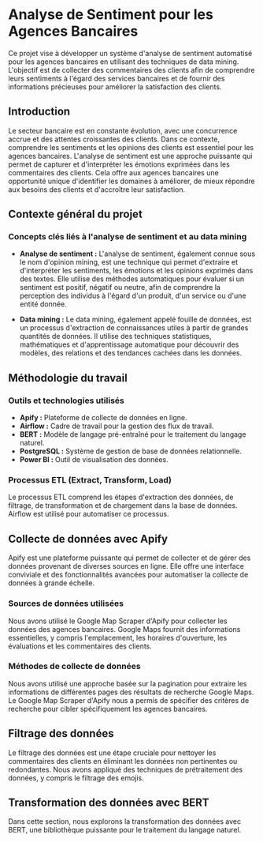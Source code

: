 # Analyse de Sentiment pour les Agences Bancaires

Ce projet vise à développer un système d'analyse de sentiment automatisé pour les agences bancaires en utilisant des techniques de data mining. 
L'objectif est de collecter des commentaires des clients afin de comprendre leurs sentiments à l'égard des services bancaires et de fournir des informations précieuses pour améliorer la satisfaction des clients.

## Introduction

Le secteur bancaire est en constante évolution, avec une concurrence accrue et des attentes croissantes des clients. Dans ce contexte, comprendre les sentiments et les opinions des clients est essentiel pour les agences bancaires. L'analyse de sentiment est une approche puissante qui permet de capturer et d'interpréter les émotions exprimées dans les commentaires des clients. Cela offre aux agences bancaires une opportunité unique d'identifier les domaines à améliorer, de mieux répondre aux besoins des clients et d'accroître leur satisfaction.

## Contexte général du projet

### Concepts clés liés à l'analyse de sentiment et au data mining

- **Analyse de sentiment :** L'analyse de sentiment, également connue sous le nom d'opinion mining, est une technique qui permet d'extraire et d'interpréter les sentiments, les émotions et les opinions exprimés dans des textes. Elle utilise des méthodes automatiques pour évaluer si un sentiment est positif, négatif ou neutre, afin de comprendre la perception des individus à l'égard d'un produit, d'un service ou d'une entité donnée.

- **Data mining :** Le data mining, également appelé fouille de données, est un processus d'extraction de connaissances utiles à partir de grandes quantités de données. Il utilise des techniques statistiques, mathématiques et d'apprentissage automatique pour découvrir des modèles, des relations et des tendances cachées dans les données.

## Méthodologie du travail

### Outils et technologies utilisés

- **Apify :** Plateforme de collecte de données en ligne.
- **Airflow :** Cadre de travail pour la gestion des flux de travail.
- **BERT :** Modèle de langage pré-entraîné pour le traitement du langage naturel.
- **PostgreSQL :** Système de gestion de base de données relationnelle.
- **Power BI :** Outil de visualisation des données.

### Processus ETL (Extract, Transform, Load)

Le processus ETL comprend les étapes d'extraction des données, de filtrage, de transformation et de chargement dans la base de données. Airflow est utilisé pour automatiser ce processus.

## Collecte de données avec Apify

Apify est une plateforme puissante qui permet de collecter et de gérer des données provenant de diverses sources en ligne. Elle offre une interface conviviale et des fonctionnalités avancées pour automatiser la collecte de données à grande échelle.

### Sources de données utilisées

Nous avons utilisé le Google Map Scraper d'Apify pour collecter les données des agences bancaires. Google Maps fournit des informations essentielles, y compris l'emplacement, les horaires d'ouverture, les évaluations et les commentaires des clients.

### Méthodes de collecte de données

Nous avons utilisé une approche basée sur la pagination pour extraire les informations de différentes pages des résultats de recherche Google Maps. Le Google Map Scraper d'Apify nous a permis de spécifier des critères de recherche pour cibler spécifiquement les agences bancaires.

## Filtrage des données

Le filtrage des données est une étape cruciale pour nettoyer les commentaires des clients en éliminant les données non pertinentes ou redondantes. Nous avons appliqué des techniques de prétraitement des données, y compris le filtrage des emojis.

## Transformation des données avec BERT

Dans cette section, nous explorons la transformation des données avec BERT, une bibliothèque puissante pour le traitement du langage naturel.
